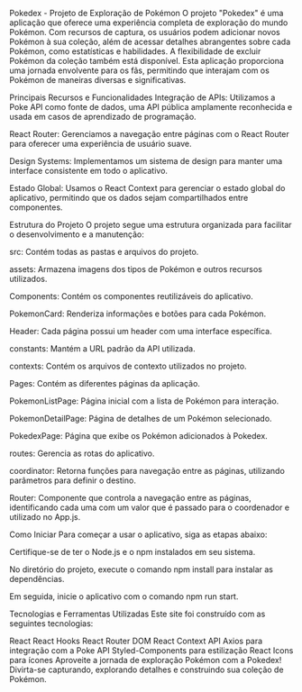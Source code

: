 Pokedex - Projeto de Exploração de Pokémon
O projeto "Pokedex" é uma aplicação que oferece uma experiência completa de exploração do mundo Pokémon. Com recursos de captura, os usuários podem adicionar novos Pokémon à sua coleção, além de acessar detalhes abrangentes sobre cada Pokémon, como estatísticas e habilidades. A flexibilidade de excluir Pokémon da coleção também está disponível. Esta aplicação proporciona uma jornada envolvente para os fãs, permitindo que interajam com os Pokémon de maneiras diversas e significativas.

Principais Recursos e Funcionalidades
Integração de APIs: Utilizamos a Poke API como fonte de dados, uma API pública amplamente reconhecida e usada em casos de aprendizado de programação.

React Router: Gerenciamos a navegação entre páginas com o React Router para oferecer uma experiência de usuário suave.

Design Systems: Implementamos um sistema de design para manter uma interface consistente em todo o aplicativo.

Estado Global: Usamos o React Context para gerenciar o estado global do aplicativo, permitindo que os dados sejam compartilhados entre componentes.

Estrutura do Projeto
O projeto segue uma estrutura organizada para facilitar o desenvolvimento e a manutenção:

src: Contém todas as pastas e arquivos do projeto.

assets: Armazena imagens dos tipos de Pokémon e outros recursos utilizados.

Components: Contém os componentes reutilizáveis do aplicativo.

PokemonCard: Renderiza informações e botões para cada Pokémon.

Header: Cada página possui um header com uma interface específica.

constants: Mantém a URL padrão da API utilizada.

contexts: Contém os arquivos de contexto utilizados no projeto.

Pages: Contém as diferentes páginas da aplicação.

PokemonListPage: Página inicial com a lista de Pokémon para interação.

PokemonDetailPage: Página de detalhes de um Pokémon selecionado.

PokedexPage: Página que exibe os Pokémon adicionados à Pokedex.

routes: Gerencia as rotas do aplicativo.

coordinator: Retorna funções para navegação entre as páginas, utilizando parâmetros para definir o destino.

Router: Componente que controla a navegação entre as páginas, identificando cada uma com um valor que é passado para o coordenador e utilizado no App.js.

Como Iniciar
Para começar a usar o aplicativo, siga as etapas abaixo:

Certifique-se de ter o Node.js e o npm instalados em seu sistema.

No diretório do projeto, execute o comando npm install para instalar as dependências.

Em seguida, inicie o aplicativo com o comando npm run start.

Tecnologias e Ferramentas Utilizadas
Este site foi construído com as seguintes tecnologias:

React
React Hooks
React Router DOM
React Context API
Axios para integração com a Poke API
Styled-Components para estilização
React Icons para ícones
Aproveite a jornada de exploração Pokémon com a Pokedex! Divirta-se capturando, explorando detalhes e construindo sua coleção de Pokémon.
